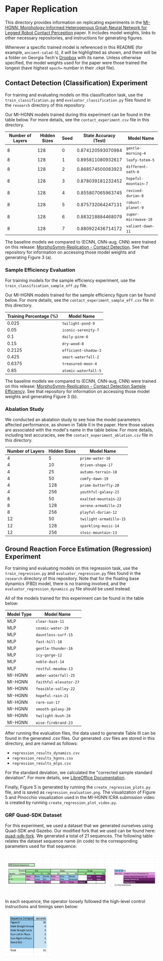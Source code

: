 # Paper Replication

This directory provides information on replicating experiments in the [MI-HGNN: Morphology-Informed Heterogenous Grpah Neural Network for Legged Robot Contact Perception](https://arxiv.org/abs/2409.11146) paper. It includes model weights, links to other necessary repositories, and instructions for generating figures.

Whenever a specific trained model is referenced in this README (for example, `ancient-salad-5`), it will be highlighted as shown, and there will be a folder on Georgia Tech's [Dropbox](https://www.dropbox.com/scl/fo/8p165xcfbdfwlcr3jx7tb/ABoxs5BOEXsQnJgFXF_Mjcc?rlkey=znrs7oyu29qsswpd3a5r55zk8&st=53v30ys3&dl=0) with its name. Unless otherwise specified, the model weights used for the paper were those trained the longest (have highest `epoch=` number in their .ckpt file).

## Contact Detection (Classification) Experiment

For training and evaluating models on this classification task, use the `train_classification.py` and `evaluator_classification.py` files found in the `research` directory of this repository.

Our MI-HGNN models trained during this experiment can be found in the table below. For more details, see the `contact_experiment.csv` file in this directory. 

| Number of Layers | Hidden Sizes | Seed | State Accuracy (Test) | Model Name              |
| ---------------- | ------------ | ---- |---------------------- | ----------------------- |
| 8                | 128          |    0 | 0.874120593070984     | `gentle-morning-4`      |
| 8                | 128          |    1 | 0.895811080932617     | `leafy-totem-5`         |
| 8                | 128          |    2 | 0.868574500083923     | `different-oath-6`      |
| 8                | 128          |    3 | 0.878039181232452     | `hopeful-mountain-7`    |
| 8                | 128          |    4 | 0.855807065963745     | `revived-durian-8`      |
| 8                | 128          |    5 | 0.875732064247131     | `robust-planet-9`       |
| 8                | 128          |    6 | 0.883218884468079     | `super-microwave-10`    |
| 8                | 128          |    7 | 0.880922436714172     | `valiant-dawn-11`       |

The baseline models we compared to (ECNN, CNN-aug, CNN) were trained on this release: [MorphoSymm-Replication - Contact Detection](https://github.com/lunarlab-gatech/MorphoSymm-Replication/releases/tag/RepFigure3(a)). See that repository for information on accessing those model weights and generating Figure 3 (a).

### Sample Efficiency Evaluation

For training models for the sample efficiency experiment, use the `train_classification_sample_eff.py` file.

Our MI-HGNN models trained for the sample efficiency figure can be found below. For more details, see the `contact_experiment_sample_eff.csv` file in this directory.

| Training Percentage (%) | Model Name              |
| ----------------------- | ----------------------- |
|                  0.025  | `twilight-pond-9`       |
|                  0.05   | `iconic-serenity-7`     |
|                  0.1    | `daily-pine-6`          |
|                  0.15   | `dry-wood-8`            |
|                  0.2125 | `efficient-shadow-3`    |
|                  0.425  | `smart-waterfall-2`     |
|                  0.6375 | `treasured-moon-4`      |
|                  0.85   | `atomic-waterfall-5`    |

The baseline models we compared to (ECNN, CNN-aug, CNN) were trained on this release: [MorphoSymm-Replication - Contact Detection Sample Efficiency](https://github.com/lunarlab-gatech/MorphoSymm-Replication/releases/tag/RepFigure3(b)). See that repository for information on accessing those model weights and generating Figure 3 (b).

### Abalation Study

We conducted an abalation study to see how the model parameters affected performance, as shown in Table II in the paper. Here those values are associated with the model's name in the table below. For more details, including test accuracies, see the `contact_experiment_ablation.csv` file in this directory.

| Number of Layers | Hidden Sizes | Model Name             |
| ---------------- | ------------ | ---------------------- |
| 4                | 5            | `prime-water-16`       |
| 4                | 10           | `driven-shape-17`      |
| 4                | 25           | `autumn-terrain-18`    |
| 4                | 50           | `comfy-dawn-19`        |
| 4                | 128          | `prime-butterfly-20`   |
| 4                | 256          | `youthful-galaxy-21`   |
| 8                | 50           | `exalted-mountain-22`  |
| 8                | 128          | `serene-armadillo-23`  |
| 8                | 256          | `playful-durian-12`    |
| 12               | 50           | `twilight-armadillo-15`|
| 12               | 128          | `sparkling-music-14`   |
| 12               | 256          | `stoic-mountain-13`    |


## Ground Reaction Force Estimation (Regression) Experiment 

For training and evaluating models on this regression task, use the `train_regression.py` and `evaluator_regression.py` files found in the `research` directory of this repository. Note that for the floating base dynamics (FBD) model, there is no training involved, and the `evaluator_regression_dynamics.py` file should be used instead.

All of the models trained for this experiment can be found in the table below:

| Model Type | Model Name              |
| ---------- | ----------------------- |
|        MLP | `clear-haze-11`         |
|        MLP | `cosmic-water-19`       |
|        MLP | `dauntless-surf-15`     |
|        MLP | `fast-hill-18`          |
|        MLP | `gentle-thunder-16`     |
|        MLP | `icy-gorge-12`          |
|        MLP | `noble-dust-14`         |
|        MLP | `restful-meadow-13`     |
|    MI-HGNN | `amber-waterfall-25`    |
|    MI-HGNN | `faithful-elevator-27`  |
|    MI-HGNN | `feasible-valley-22`    |
|    MI-HGNN | `hopeful-rain-21`       |
|    MI-HGNN | `rare-sun-17`           |
|    MI-HGNN | `smooth-galaxy-20`      |
|    MI-HGNN | `twilight-bush-24`      |
|    MI-HGNN | `wise-firebrand-23`     |

After running the evaluation files, the data used to generate Table III can be found in the generated .csv files. Our generated .csv files are stored in this directory, and are named as follows:

- `regression_results_dynamics.csv`
- `regression_results_hgnns.csv`
- `regression_results_mlps.csv`

For the standard deviation, we calculated the "corrected sample standard deviation". For more details, see [LibreOffice Documentation](https://wiki.documentfoundation.org/Documentation/Calc_Functions/STDEV.S).

Finally, Figure 5 is generated by running the `create_regression_plots.py` file, and is saved as `regression_evaluation.png`. The visualization of Figure 5 and Pinocchio visualization used in the MI-HGNN ICRA submission video is created by running `create_regression_plot_video.py`.

### GRF Quad-SDK Dataset

For this experiment, we used a dataset that we generated ourselves using Quad-SDK and Gazebo. Our modified fork that we used can be found here: [quad-sdk-fork](https://github.com/lunarlab-gatech/quad_sdk_fork). We generated a total of 21 sequences. The following table relates the dataset sequence name (in code) to the corresponding parameters used for that sequence:

![GRF Dataset Sequences](grf_dataset_sequences.png)

In each sequence, the operator loosely followed the high-level control instructions and timings seen below:

<img src="grf_dataset_planned_control.png" alt="GRF Dataset Planned Control" width="150">

